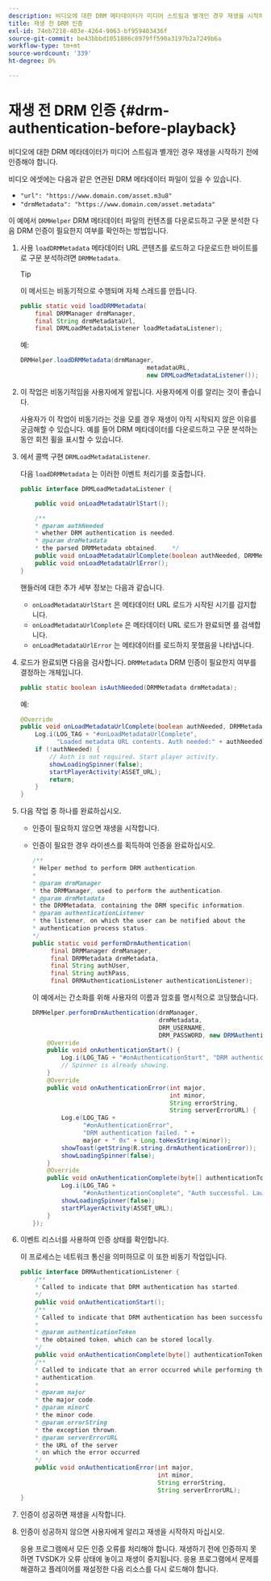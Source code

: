 ```yaml
---
description: 비디오에 대한 DRM 메타데이터가 미디어 스트림과 별개인 경우 재생을 시작하기 전에 인증해야 합니다.
title: 재생 전 DRM 인증
exl-id: 74eb7218-403e-4264-9063-bf959403436f
source-git-commit: be43bbbd1051886c8979ff590a3197b2a7249b6a
workflow-type: tm+mt
source-wordcount: '339'
ht-degree: 0%

---
```


# 재생 전 DRM 인증 {#drm-authentication-before-playback}

비디오에 대한 DRM 메타데이터가 미디어 스트림과 별개인 경우 재생을 시작하기 전에 인증해야 합니다.

비디오 에셋에는 다음과 같은 연관된 DRM 메타데이터 파일이 있을 수 있습니다.

* `"url": "https://www.domain.com/asset.m3u8"`
* `"drmMetadata": "https://www.domain.com/asset.metadata"`

이 예에서 `DRMHelper` DRM 메타데이터 파일의 컨텐츠를 다운로드하고 구문 분석한 다음 DRM 인증이 필요한지 여부를 확인하는 방법입니다.

1. 사용 `loadDRMMetadata` 메타데이터 URL 콘텐츠를 로드하고 다운로드한 바이트를 로 구문 분석하려면 `DRMMetadata`.

   >[!TIP]
   >
   >이 메서드는 비동기적으로 수행되며 자체 스레드를 만듭니다.

   ```java
   public static void loadDRMMetadata( 
       final DRMManager drmManager, 
       final String drmMetadataUrl,  
       final DRMLoadMetadataListener loadMetadataListener); 
   ```

   예:

   ```java
   DRMHelper.loadDRMMetadata(drmManager,  
                                      metadataURL,  
                                      new DRMLoadMetadataListener());
   ```

1. 이 작업은 비동기적임을 사용자에게 알립니다. 사용자에게 이를 알리는 것이 좋습니다.

   사용자가 이 작업이 비동기라는 것을 모를 경우 재생이 아직 시작되지 않은 이유를 궁금해할 수 있습니다. 예를 들어 DRM 메타데이터를 다운로드하고 구문 분석하는 동안 회전 휠을 표시할 수 있습니다.

1. 에서 콜백 구현 `DRMLoadMetadataListener`.

   다음 `loadDRMMetadata` 는 이러한 이벤트 처리기를 호출합니다.

   ```java
   public interface DRMLoadMetadataListener { 
   
       public void onLoadMetadataUrlStart(); 
   
       /** 
       * @param authNeeded 
       * whether DRM authentication is needed. 
       * @param drmMetadata 
       * the parsed DRMMetadata obtained.    */ 
       public void onLoadMetadataUrlComplete(boolean authNeeded, DRMMetadata drmMetadata); 
       public void onLoadMetadataUrlError(); 
   } 
   ```

   핸들러에 대한 추가 세부 정보는 다음과 같습니다.

   * `onLoadMetadataUrlStart` 은 메타데이터 URL 로드가 시작된 시기를 감지합니다.
   * `onLoadMetadataUrlComplete` 은 메타데이터 URL 로드가 완료되면 를 검색합니다.
   * `onLoadMetadataUrlError` 는 메타데이터를 로드하지 못했음을 나타냅니다.

1. 로드가 완료되면 다음을 검사합니다. `DRMMetadata` DRM 인증이 필요한지 여부를 결정하는 개체입니다.

   ```java
   public static boolean isAuthNeeded(DRMMetadata drmMetadata);
   ```

   예:

   ```java
   @Override 
   public void onLoadMetadataUrlComplete(boolean authNeeded, DRMMetadata drmMetadata) {  
       Log.i(LOG_TAG + "#onLoadMetadataUrlComplete",  
             "Loaded metadata URL contents. Auth needed:" + authNeeded + "."); 
       if (!authNeeded) { 
           // Auth is not required. Start player activity.     
           showLoadingSpinner(false);     
           startPlayerActivity(ASSET_URL); 
           return; 
       } 
   } 
   ```

1. 다음 작업 중 하나를 완료하십시오.

   * 인증이 필요하지 않으면 재생을 시작합니다.
   * 인증이 필요한 경우 라이센스를 획득하여 인증을 완료하십시오.

      ```java
      /** 
      * Helper method to perform DRM authentication. 
      * 
      * @param drmManager 
      * the DRMManager, used to perform the authentication. 
      * @param drmMetadata 
      * the DRMMetadata, containing the DRM specific information. 
      * @param authenticationListener 
      * the listener, on which the user can be notified about the 
      * authentication process status. 
      */ 
      public static void performDrmAuthentication( 
           final DRMManager drmManager,  
           final DRMMetadata drmMetadata, 
           final String authUser,  
           final String authPass,  
           final DRMAuthenticationListener authenticationListener);
      ```

      이 예에서는 간소화를 위해 사용자의 이름과 암호를 명시적으로 코딩했습니다.

      ```java
      DRMHelper.performDrmAuthentication(drmManager,  
                                         drmMetadata,  
                                         DRM_USERNAME,  
                                         DRM_PASSWORD, new DRMAuthenticationListener() { 
          @Override 
          public void onAuthenticationStart() { 
              Log.i(LOG_TAG + "#onAuthenticationStart", "DRM authentication started."); 
              // Spinner is already showing. 
          } 
          @Override 
          public void onAuthenticationError(int major,  
                                            int minor,  
                                            String errorString,  
                                            String serverErrorURL) { 
              Log.e(LOG_TAG +  
                    "#onAuthenticationError",  
                    "DRM authentication failed. " +  
                    major + " 0x" + Long.toHexString(minor)); 
              showToast(getString(R.string.drmAuthenticationError));   
              showLoadingSpinner(false); 
          } 
          @Override 
          public void onAuthenticationComplete(byte[] authenticationToken) { 
              Log.i(LOG_TAG +  
                    "#onAuthenticationComplete", "Auth successful. Launching content."); 
              showLoadingSpinner(false); 
              startPlayerActivity(ASSET_URL); 
          } 
      }); 
      ```

1. 이벤트 리스너를 사용하여 인증 상태를 확인합니다.

   이 프로세스는 네트워크 통신을 의미하므로 이 또한 비동기 작업입니다.

   ```java
   public interface DRMAuthenticationListener { 
       /** 
       * Called to indicate that DRM authentication has started. 
       */ 
       public void onAuthenticationStart(); 
       /** 
       * Called to indicate that DRM authentication has been successful. 
       * 
       * @param authenticationToken 
       * the obtained token, which can be stored locally. 
       */ 
       public void onAuthenticationComplete(byte[] authenticationToken); 
       /** 
       * Called to indicate that an error occurred while performing the DRM 
       * authentication. 
       * 
       * @param major 
       * the major code. 
       * @param minorC 
       * the minor code. 
       * @param errorString 
       * the exception thrown. 
       * @param serverErrorURL 
       * the URL of the server  
       * on which the error occurred 
       */ 
       public void onAuthenticationError(int major,  
                                         int minor,  
                                         String errorString,  
                                         String serverErrorURL); 
   } 
   ```

1. 인증이 성공하면 재생을 시작합니다.
1. 인증이 성공하지 않으면 사용자에게 알리고 재생을 시작하지 마십시오.

   응용 프로그램에서 모든 인증 오류를 처리해야 합니다. 재생하기 전에 인증하지 못하면 TVSDK가 오류 상태에 놓이고 재생이 중지됩니다. 응용 프로그램에서 문제를 해결하고 플레이어를 재설정한 다음 리소스를 다시 로드해야 합니다.
